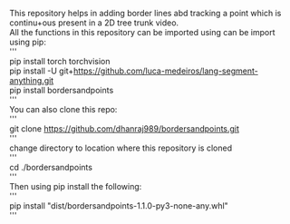 This repository helps in adding border lines abd tracking a point which is continu+ous present in a 2D tree trunk video.  
All the functions in this repository can be imported using can be import using pip:  
'''  
pip install torch torchvision  
pip install -U git+https://github.com/luca-medeiros/lang-segment-anything.git  
pip install bordersandpoints  
'''  
You can also clone this repo:  
'''  
git clone https://github.com/dhanraj989/bordersandpoints.git  
'''  
change directory to location where this repository is cloned  
'''  
cd ./bordersandpoints  
'''  
Then using pip install the following:  
'''  
pip install "dist/bordersandpoints-1.1.0-py3-none-any.whl"  
'''  

